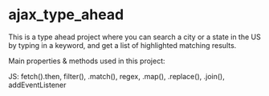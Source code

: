 # ajax_type_ahead

This is a type ahead project where you can search a city or a state in the US by typing in a keyword, and get a list of highlighted matching results.

Main properties & methods used in this project:

JS: fetch().then, filter(), .match(), regex, .map(), .replace(), .join(), addEventListener
